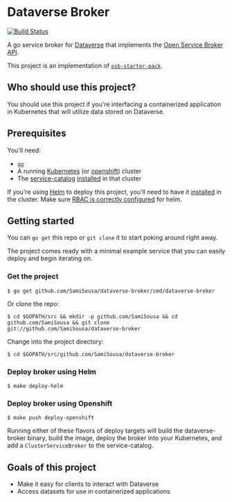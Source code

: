 # Dataverse Broker

[![Build Status](https://travis-ci.org/SamiSousa/dataverse-broker.svg?branch=master)](https://travis-ci.org/SamiSousa/dataverse-broker "Travis")


A go service broker for [Dataverse](https://dataverse.org) that implements the
[Open Service Broker API](https://github.com/openservicebrokerapi/servicebroker).

This project is an implementation of [`osb-starter-pack`](https://github.com/pmorie/osb-starter-pack).

## Who should use this project?

You should use this project if you're interfacing a containerized application in Kubernetes that will utilize data stored on Dataverse.

## Prerequisites

You'll need:

- [`go`](https://golang.org/dl/)
- A running [Kubernetes](https://github.com/kubernetes/kubernetes) (or [openshift](https://github.com/openshift/origin/)) cluster
- The [service-catalog](https://github.com/kubernetes-incubator/service-catalog)
  [installed](https://github.com/kubernetes-incubator/service-catalog/blob/master/docs/install.md)
  in that cluster

If you're using [Helm](https://helm.sh) to deploy this project, you'll need to
have it [installed](https://docs.helm.sh/using_helm/#quickstart) in the cluster.
Make sure [RBAC is correctly configured](https://docs.helm.sh/using_helm/#rbac)
for helm.

## Getting started

You can `go get` this repo or `git clone` it to start poking around right away.

The project comes ready with a minimal example service that you can easily
deploy and begin iterating on.

### Get the project

```console
$ go get github.com/SamiSousa/dataverse-broker/cmd/dataverse-broker
```

Or clone the repo:

```console
$ cd $GOPATH/src && mkdir -p github.com/SamiSousa && cd github.com/SamiSousa && git clone git://github.com/SamiSousa/dataverse-broker
```

Change into the project directory:

```console
$ cd $GOPATH/src/github.com/SamiSousa/dataverse-broker
```

### Deploy broker using Helm

```console
$ make deploy-helm
```

### Deploy broker using Openshift

```console
$ make push deploy-openshift
```

Running either of these flavors of deploy targets will build the dataverse-broker binary,
build the image, deploy the broker into your Kubernetes, and add a
`ClusterServiceBroker` to the service-catalog.

## Goals of this project

- Make it easy for clients to interact with Dataverse
- Access datasets for use in containerized applications

